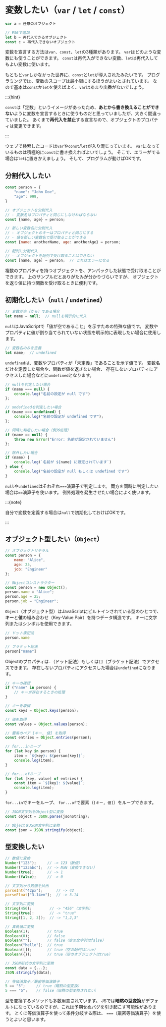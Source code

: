 # 変数したい（`var` / `let` / `const`）

```js
var a = 任意のオブジェクト

// ES6で追加
let b = 再代入できるオブジェクト
const c = 再代入できないオブジェクト
```

変数を宣言する方法は``var``、``const``、``let``の3種類があります。
``var``はどのような変数にも使うことができます。
``const``は再代入ができない変数、``let``は再代入してもよい変数に使います。

もともと``var``しかなかった世界に、``const``と``let``が導入されたみたいです。
プログラミングでは、変数のスコープは最小限にするほうがよいとされています。
なので基本は``const``か``let``を使えばよく、``var``はあまり出番がないでしょう。

:::{hint}

``const``は「定数」というイメージがあったため、**あとから書き換えることができない**ように変数を宣言するときに使うものだと思っていましたが、大きく間違っていました。
あくまで**再代入を禁止**する宣言なので、オプジェクトのプロパティは変更できます。

:::

ウェブで検索したコードは``var``や``const``/``let``が入り混じっています。
``var``になっているものは積極的に``const``に書き換えればよいでしょう。
そこで、エラーがでる場合は``let``に置きかえましょう。
そして、プログラムが動けばOKです。

## 分割代入したい

```js
const person = {
    "name": "John Doe",
    "age": 999,
}

// オブジェクトを分割代入
// - 変数名はプロパティと同じにしなければならない
const {name, age} = person;

// 新しい変数名に分割代入
// - オブジェクトのキーはプロパティと同じにする
// - 値を新しい変数名で受け取ることができる
const {name: anotherName, age: anotherAge} = person;

// 配列に分割代入
// - オブジェクトを配列で受け取ることはできない
const [name, age] = person;  // これはエラーになる
```

複数のプロパティを持つオブジェクトを、アンパックした状態で受け取ることができます。
上のサンプルだとありがたみが分かりづらいですが、
オブジェクトを返り値に持つ関数を受け取るときに便利です。

## 初期化したい（`null` / `undefined`）

```js
// 変数が空（から）である場合
let name = null;  // nullを明示的に代入
```

`null`はJavaScriptで「値が空であること」を示すための特殊な値です。
変数やプロパティに値が割り当てられていない状態を明示的に表現したい場合に使用します。

```js
// 変数名のみを定義
let name;  // undefined
```

`undefined`は、変数やプロパティが「未定義」であることを示す値です。
変数名だけを定義した場合や、関数が値を返さない場合、
存在しないプロパティにアクセスした場合などに`undefined`となります。

```js
// nullを判定したい場合
if (name === null) {
    console.log("名前の設定が null です")
};

// undefinedを判定したい場合
if (name === undefined) {
    console.log("名前の設定が undefined です");
};

// 同時に判定したい場合（例外処理）
if (name == null) {
    throw new Error("Error: 名前が設定されていません")
};

// 除外したい場合
if (name) {
    console.log(`名前が ${name} に設定されています`)
} else {
    console.log("名前の設定が null もしくは undefined です")
}
```

`null`や`undefined`はそれぞれ`===`演算子で判定します。
両方を同時に判定したい場合は`==`演算子を使います。
例外処理を発生させたい場合によく使います。

:::{note}

自分で変数を定義する場合は`null`で初期化しておけばOKです。

:::

## オブジェクト型したい（`Object`）

```js
// オブジェクトリテラル
const person = {
    name: "Alice",
    age: 25,
    job: "Engineer"
};

// Objectコンストラクター
const person = new Object();
person.name = "Alice";
person.age = 25;
person.job = "Engineer";
```

`Object`（オブジェクト型）はJavaScriptにビルトインされている型のひとつで、
**キー**と**値**の組み合わせ（Key-Value Pair）を持つデータ構造です。
キーに文字列またはシンボルを使用できます。

```js
// ドット表記法
person.name

// ブラケット記法
person["name"]
```

Objectのプロパティは`.`（ドット記法）もしくは`[]`（ブラケット記法）でアクセスできます。
存在しないプロパティにアクセスした場合は`undefined`になります。

```js
// キーの確認
if ("name" in person) {
    // キーが存在するときの処理
}

// キーを取得
const keys = Object.keys(person);

// 値を取得
const values = Object.values(person);

// 要素のペア [キー, 値] を取得
const entries = Object.entries(person);

// for...inループ
for (let key in person) {
    item = `${key}: ${person[key]}`;
    console.log(item);
}

// for...ofループ
for (let [key, value] of entries) {
    const item = `${key}: ${value}`;
    console.log(item);
}
```

`for...in`でキーをループ、
`for...of`で要素（`[キー, 値]`）をループできます。

```js
// JSON文字列をObject型に変換
const object = JSON.parse(jsonString);

// ObjectをJSON文字列に変換
const json = JSON.stringify(object);
```

## 型変換したい

```js
// 数値に変換
Number("123");     // -> 123（数値）
Number("123abc");  // -> NaN（変換できない）
Number(true);      // -> 1
Number(false);     // -> 0

// 文字列から数値を抽出
parseInt("42px");      // -> 42
parseFloat("3.14em");  // -> 3.14

// 文字列に変換
String(456);        // -> "456"（文字列）
String(true):       // -> "true"
String([1, 2, 3]);  // -> "1,2,3"

// 真偽値に変換
Boolean(1);        // true
Boolean(0);        // false
Boolean("");       // false（空の文字列はfalse）
Boolean("hello");  // true
Boolean([]);       // true（空の配列はtrue）
Boolean({});       // true（空のオブジェクトはtrue）

// JSON形式の文字列に変換
const data = {...};
JSON.stringify(data);

// 等価演算子／厳密等価演算子
5 == "5";     // true（暗黙の型変換）
5 === "5";    // false（暗黙の型変換されない）
```

型を変換するメソッドも多数用意されています。
JSでは**暗黙の型変換**がデフォルトになっているのですが、これは予期せぬバグを引き起こす可能性があります。
とくに等価演算子を使って条件分岐する際は、
`===`（厳密等価演算子）を使うとよいと思います。
